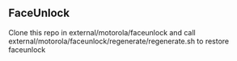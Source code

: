 ## FaceUnlock

Clone this repo in external/motorola/faceunlock and call 
external/motorola/faceunlock/regenerate/regenerate.sh to restore faceunlock
